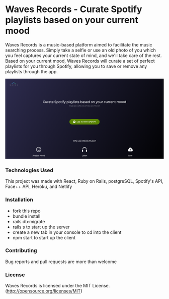 # Waves Records - Curate Spotify playlists based on your current mood

Waves Records is a music-based platform aimed to facilitate the music searching process. Simply take a selfie or use an old photo of you which you feel captures your current state of mind, and we'll take care of the rest. Based on your current mood, Waves Records will curate a set of perfect playlists for you through Spotify, allowing you to save or remove any playlists through the app.

![](app/assets/images/home-screen.png)

### Technologies Used
This project was made with React, Ruby on Rails, postgreSQL, Spotify's API, Face++ API, Heroku, and Netlify

### Installation
- fork this repo
- bundle install
- rails db:migrate
- rails s to start up the server
- create a new tab in your console to cd into the client
- npm start to start up the client

### Contributing
Bug reports and pull requests are more than welcome

### License
Waves Records is licensed under the MIT License. (http://opensource.org/licenses/MIT)
